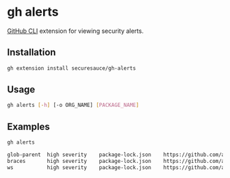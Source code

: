 # gh alerts

[GitHub CLI](https://github.com/cli/cli) extension for viewing security alerts. 

## Installation
```bash
gh extension install securesauce/gh-alerts
```

## Usage
```bash
gh alerts [-h] [-o ORG_NAME] [PACKAGE_NAME]
```

## Examples
```bash
gh alerts

glob-parent  high severity    package-lock.json    https://github.com/advisories/GHSA-ww39-953v-wcq6
braces       high severity    package-lock.json    https://github.com/advisories/GHSA-grv7-fg5c-xmjg
ws           high severity    package-lock.json    https://github.com/advisories/GHSA-3h5v-q93c-6h6q
```

